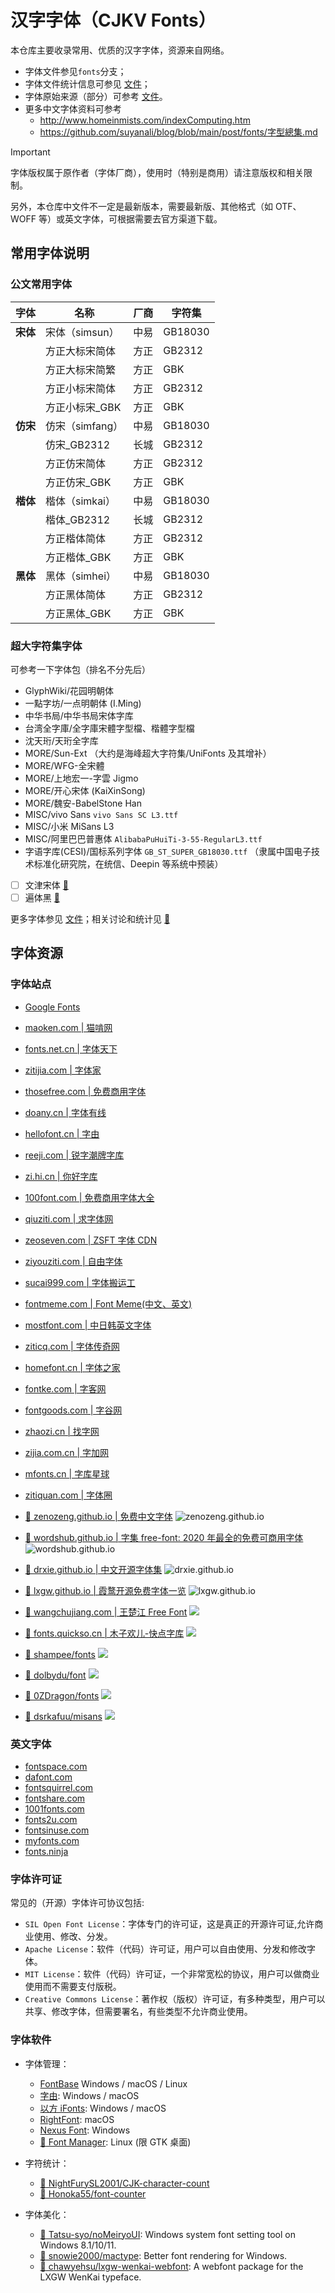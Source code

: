 # 汉字字体（CJKV Fonts）

本仓库主要收录常用、优质的汉字字体，资源来自网络。

- 字体文件参见`fonts`分支；
- 字体文件统计信息可参见 [文件](./stats.tsv)；
- 字体原始来源（部分）可参考 [文件](./sources.tsv)。
- 更多中文字体资料可参考
  - <http://www.homeinmists.com/indexComputing.htm>
  - <https://github.com/suyanali/blog/blob/main/post/fonts/字型總集.md>

> [!IMPORTANT]
>
> 字体版权属于原作者（字体厂商），使用时（特别是商用）请注意版权和相关限制。
>
> 另外，本仓库中文件不一定是最新版本，需要最新版、其他格式（如 OTF、WOFF 等）或英文字体，可根据需要去官方渠道下载。

## 常用字体说明

### 公文常用字体

| 字体     | 名称            | 厂商 | 字符集  |
| -------- | --------------- | ---- | ------- |
| **宋体** | 宋体（simsun）  | 中易 | GB18030 |
|          | 方正大标宋简体  | 方正 | GB2312  |
|          | 方正大标宋简繁  | 方正 | GBK     |
|          | 方正小标宋简体  | 方正 | GB2312  |
|          | 方正小标宋\_GBK | 方正 | GBK     |
| **仿宋** | 仿宋（simfang） | 中易 | GB18030 |
|          | 仿宋\_GB2312    | 长城 | GB2312  |
|          | 方正仿宋简体    | 方正 | GB2312  |
|          | 方正仿宋\_GBK   | 方正 | GBK     |
| **楷体** | 楷体（simkai）  | 中易 | GB18030 |
|          | 楷体\_GB2312    | 长城 | GB2312  |
|          | 方正楷体简体    | 方正 | GB2312  |
|          | 方正楷体\_GBK   | 方正 | GBK     |
| **黑体** | 黑体（simhei）  | 中易 | GB18030 |
|          | 方正黑体简体    | 方正 | GB2312  |
|          | 方正黑体\_GBK   | 方正 | GBK     |

### 超大字符集字体

可参考一下字体包（排名不分先后）

- GlyphWiki/花园明朝体
- 一點字坊/一点明朝体 (I.Ming)
- 中华书局/中华书局宋体字库
- 台湾全字庫/全字庫宋體字型檔、楷體字型檔
- 沈天珩/天珩全字库
- MORE/Sun-Ext （大约是海峰超大字符集/UniFonts 及其增补）
- MORE/WFG-全宋體
- MORE/上地宏一-字雲 Jigmo
- MORE/开心宋体 (KaiXinSong)
- MORE/魏安-BabelStone Han
- MISC/vivo Sans `vivo Sans SC L3.ttf`
- MISC/小米 MiSans L3
- MISC/阿里巴巴普惠体 `AlibabaPuHuiTi-3-55-RegularL3.ttf`
- 字语字库(CESI)/国标系列字体 `GB_ST_SUPER_GB18030.ttf` （隶属中国电子技术标准化研究院，在统信、Deepin 等系统中预装）
- [ ] 文津宋体 [:link:](https://github.com/takushun-wu/WenJinMincho)
- [ ] 遍体黑 [:link:](https://github.com/Fitzgerald-Porthmouth-Koenigsegg/Plangothic_Project)

更多字体参见 [文件](./sources.tsv)；相关讨论和统计见 [:link:](https://github.com/CNMan/UnicodeCJK-WuBi06/issues/17)

## 字体资源

### 字体站点

- [Google Fonts](https://fonts.google.com)
- [maoken.com | 猫啃网](https://www.maoken.com)
- [fonts.net.cn | 字体天下](https://www.fonts.net.cn)
- [zitijia.com | 字体家](https://www.zitijia.com)
- [thosefree.com | 免费商用字体](https://www.thosefree.com/design/fonts)
- [doany.cn | 字体有线](https://font.doany.cn)
- [hellofont.cn | 字由](https://www.hellofont.cn)
- [reeji.com | 锐字潮牌字库](http://www.reeji.com)
- [zi.hi.cn | 你好字库](https://zi.hi.cn)
- [100font.com | 免费商用字体大全](https://www.100font.com)
- [qiuziti.com | 求字体网](https://www.qiuziti.com)
- [zeoseven.com | ZSFT 字体 CDN](https://fonts.zeoseven.com)

- [ziyouziti.com | 自由字体](https://ziyouziti.com)
- [sucai999.com | 字体搬运工](https://font.sucai999.com)
- [fontmeme.com | Font Meme(中文、英文)](https://fontmeme.com/ziti/chinese-fonts/)
- [mostfont.com | 中日韩英文字体](https://www.mostfont.com/zh-cn/font/categories/chinese)
- [ziticq.com | 字体传奇网](https://www.ziticq.com)
- [homefont.cn | 字体之家](https://www.homefont.cn)
- [fontke.com | 字客网](https://www.fontke.com)
- [fontgoods.com | 字谷网](https://www.fontgoods.com)
- [zhaozi.cn | 找字网](https://www.zhaozi.cn)
- [zijia.com.cn | 字加网](https://www.zijia.com.cn)
- [mfonts.cn | 字库星球](https://www.mfonts.cn)
- [zitiquan.com | 字体圈](https://www.zitiquan.com)

- [:link: zenozeng.github.io | 免费中文字体](https://zenozeng.github.io/Free-Chinese-Fonts/) ![zenozeng.github.io](https://img.shields.io/github/last-commit/zenozeng/Free-Chinese-Fonts?style=flat-square)
- [:link: wordshub.github.io | 字集 free-font: 2020 年最全的免费可商用字体](https://wordshub.github.io/free-font/) ![wordshub.github.io](https://img.shields.io/github/last-commit/wordshub/free-font?style=flat-square)
- [:link: drxie.github.io | 中文开源字体集](https://drxie.github.io/OSFCC/) ![drxie.github.io](https://img.shields.io/github/last-commit/DrXie/OSFCC?style=flat-square)
- [:link: lxgw.github.io | 霞鹜开源免费字体一览](https://lxgw.github.io/2021/01/15/Lxgw-Opensource-Chinese-Fonts/) ![lxgw.github.io](https://img.shields.io/github/last-commit/lxgw/lxgw.github.io?style=flat-square&path=_posts/2021-01-15-Lxgw-Opensource-Chinese-Fonts.md)
- [:link: wangchujiang.com | 王楚江 Free Font](https://wangchujiang.com/free-font/) [![](https://img.shields.io/github/last-commit/jaywcjlove/free-font?style=flat-square)](https://github.com/jaywcjlove/free-font)
- [:link: fonts.quickso.cn | 木子欢儿-快点字库](https://fonts.quickso.cn/) [![](https://img.shields.io/github/last-commit/muzihuaner/FreeFonts?style=flat-square)](https://github.com/muzihuaner/FreeFonts)

- [:link: shampee/fonts](https://github.com/shampee/fonts) ![](https://img.shields.io/github/last-commit/shampee/fonts?style=flat-square)
- [:link: dolbydu/font](https://github.com/dolbydu/font) ![](https://img.shields.io/github/last-commit/dolbydu/font?style=flat-square)
- [:link: 0ZDragon/fonts](https://github.com/0ZDragon/fonts) ![](https://img.shields.io/github/last-commit/0ZDragon/fonts?style=flat-square)
- [:link: dsrkafuu/misans](https://github.com/dsrkafuu/misans) ![](https://img.shields.io/github/last-commit/dsrkafuu/misans?style=flat-square)

### 英文字体

- [fontspace.com](https://www.fontspace.com)
- [dafont.com](https://www.dafont.com)
- [fontsquirrel.com](https://www.fontsquirrel.com)
- [fontshare.com](https://www.fontshare.com)
- [1001fonts.com](https://www.1001fonts.com)
- [fonts2u.com](https://fonts2u.com)
- [fontsinuse.com](https://fontsinuse.com)
- [myfonts.com](https://www.myfonts.com)
- [fonts.ninja](https://fonts.ninja/)

### 字体许可证

常见的（开源）字体许可协议包括:

- `SIL Open Font License`：字体专门的许可证，这是真正的开源许可证,允许商业使用、修改、分发。
- `Apache License`：软件（代码）许可证，用户可以自由使用、分发和修改字体。
- `MIT License`：软件（代码）许可证，一个非常宽松的协议，用户可以做商业使用而不需要支付版税。
- `Creative Commons License`：著作权（版权）许可证，有多种类型，用户可以共享、修改字体，但需要署名，有些类型不允许商业使用。

### 字体软件

- 字体管理：

  - [FontBase](https://fontba.se) Windows / macOS / Linux
  - [字由](https://www.hellofont.cn/): Windows / macOS
  - [以方 iFonts](https://www.ifonts.com/): Windows / macOS
  - [RightFont](https://rightfontapp.com): macOS
  - [Nexus Font](https://www.xiles.app/index.html): Windows
  - [:link: Font Manager](https://github.com/FontManager/font-manager): Linux (限 GTK 桌面)

- 字符统计：

  - [:link: NightFurySL2001/CJK-character-count](https://github.com/NightFurySL2001/CJK-character-count)
  - [:link: Honoka55/font-counter](https://github.com/Honoka55/font-counter)

- 字体美化：

  - [:link: Tatsu-syo/noMeiryoUI](https://github.com/Tatsu-syo/noMeiryoUI): Windows system font setting tool on Windows 8.1/10/11.
  - [:link: snowie2000/mactype](https://github.com/snowie2000/mactype): Better font rendering for Windows.
  - [:link: chawyehsu/lxgw-wenkai-webfont](https://github.com/chawyehsu/lxgw-wenkai-webfont): A webfont package for the LXGW WenKai typeface.
